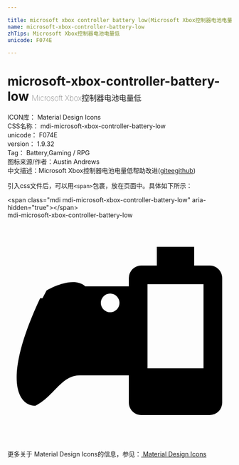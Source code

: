 ```yaml
---

title: microsoft xbox controller battery low(Microsoft Xbox控制器电池电量低) ICON转svg、png下载
name: microsoft-xbox-controller-battery-low
zhTips: Microsoft Xbox控制器电池电量低
unicode: F074E

---
```


# microsoft-xbox-controller-battery-low  <small style="font-size: 60%;font-weight: 100">Microsoft Xbox控制器电池电量低</small>


<div class="detail-page">
<p>
<span>
ICON库：
<span class="badge-secondary badge">Material Design Icons</span> 
</span>
<br/>
<span>
CSS名称：
<span class="badge-secondary badge">mdi-microsoft-xbox-controller-battery-low</span> 
</span>
<br/>
<span>
unicode：
<span class="badge-secondary badge">F074E</span> 
</span>
<br/>
<span>
version：
<span class="badge-secondary badge">1.9.32</span> 
</span>
<br/>
<span>Tag：
<span class="badge-light badge">Battery,Gaming / RPG</span>
</span>
<br/>
<span>图标来源/作者：<span class="badge-light badge">Austin Andrews</span></span> 
<br/>
<span class="zh-detail">中文描述：<span class="badge-primary badge">Microsoft Xbox控制器电池电量低</span><span class="help-link"><span>帮助改进</span>(<a href="https://gitee.com/liuwave/icon-helper/edit/master/json/material/microsoft-xbox-controller-battery-low.json" target="_blank" rel="noopener noreferrer">gitee</a><a href="https://github.com/liuwave/icon-helper/edit/master/json/material/microsoft-xbox-controller-battery-low.json" target="_blank" rel="noopener noreferrer">github</a></span>)</span><br/>
</p>
</div>
<div class="alert alert-dark">
  <i class="mdi mdi-microsoft-xbox-controller-battery-low mdi-48px"></i>
  <i class="mdi mdi-microsoft-xbox-controller-battery-low mdi-36px"></i>
  <i class="mdi mdi-microsoft-xbox-controller-battery-low mdi-24px"></i>
  <i class="mdi mdi-microsoft-xbox-controller-battery-low mdi-18px"></i>
</div>
<div>
  <p>引入css文件后，可以用<code>&lt;span&gt;</code>包裹，放在页面中。具体如下所示：    
  </p>
  <div class="alert alert-primary" style="font-size: 14px">
    &lt;span class="mdi mdi-microsoft-xbox-controller-battery-low" aria-hidden="true"&gt;&lt;/span&gt;
    <copy-btn content='<span class="mdi mdi-microsoft-xbox-controller-battery-low" aria-hidden="true"></span>'></copy-btn>
  </div>
  <div class="alert alert-secondary">
    <i class="mdi mdi-microsoft-xbox-controller-battery-low"
    style="font-size: 24px"
    aria-hidden="true"></i> mdi-microsoft-xbox-controller-battery-low
    <copy-btn content="mdi-microsoft-xbox-controller-battery-low" btn-title="复制图标名称"></copy-btn>
  </div>
</div>
<div id="svg" class="svg-wrap">
<svg xmlns="http://www.w3.org/2000/svg" viewBox="0 0 24 24"><path d="M21,16V7H15V16H21M21.67,5C22.4,5 23,5.6 23,6.33V19.67A1.33,1.33 0 0,1 21.67,21H14.33C13.6,21 13,20.4 13,19.67V16.75H7.75C5.75,16.75 5,19 3,20C1,20 -0.5,17 3.5,8.5H3.75L4.19,7.67C4.19,7.67 7,6 8.33,7.23H13V6.33A1.33,1.33 0 0,1 14.33,5H16V3H20V5H21.67M11,8A1,1 0 0,0 10,9A1,1 0 0,0 11,10A1,1 0 0,0 12,9A1,1 0 0,0 11,8Z" /></svg>
</div>
<detail full-name='mdi-microsoft-xbox-controller-battery-low'></detail>
    
<div><p>更多关于 Material Design Icons的信息，参见：<a target="_blank" href="https://iconhelper.cn/material.html"> Material Design Icons</a>
</p></div>
